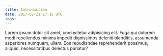 ```yaml
---
title: Introduction
date: 2017-02-21 17:16 UTC
tags: 
---
```


Lorem ipsum dolor sit amet, consectetur adipisicing elit. Fuga qui dolorem modi repellendus minima impedit dignissimos deleniti blanditiis, assumenda asperiores numquam, ullam. Eos repudiandae reprehenderit possimus, aliquid, necessitatibus delectus pariatur?